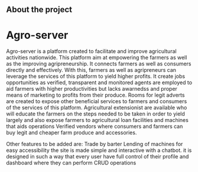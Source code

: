 ## About the project


# Agro-server

Agro-server is a platform created to facilitate and improve agricultural activities nationwide. This platform aim at empowering the farmers as well as the improving agripreneurship. It connects farmers as well as consumers directly and effectively. With this, farmers as well as agripreneurs can leverage the services of this platform to yield  higher profits. 
It create jobs opportunities as verified, transparent and monitored agents are employed to aid farmers with higher productivities but lacks awarnedss and proper means of marketing to profits from their produce. 
Rooms for legit adverts are created to expose other beneficial services to farmers and consumers of the services of this platform. 
Agricultural extensionist are available who will educate the farmers on the steps needed to be taken in order to yield largely and also expose farmers to agricultural loan facilities and machines that aids operations
Verified vendors where consumers and farmers can buy legit and cheaper farm produce and accessories. 

Other features to be added are:
Trade by barter
Lending of machines
for easy accessibility the site is made simple and interactive with a chatbot. it is designed in such a way that every user have full control of their profile and dashboard where they can perform CRUD operations
